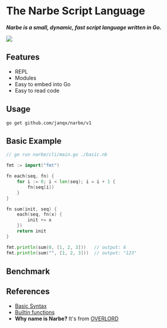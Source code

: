 # The Narbe Script Language

***Narbe is a small, dynamic, fast script language written in Go.***

![](images/1.jpeg)

## Features
- REPL
- Modules
- Easy to embed into Go
- Easy to read code

## Usage
```
go get github.com/janqx/narbe/v1
```

## Basic Example
```go
// go run narbe/cli/main.go ./basic.nb

fmt := import("fmt")

fn each(seq, fn) {
    for i := 0; i < len(seq); i = i + 1 {
        fn(seq[i])
    }
}

fn sum(init, seq) {
    each(seq, fn(x) {
        init += x
    })
    return init
}

fmt.println(sum(0, [1, 2, 3]))   // output: 6
fmt.println(sum("", [1, 2, 3]))  // output: "123"
```

## Benchmark

## References
- [Basic Syntax](doc/syntax.md)
- [Builtin functions](doc/builtins.md)
- **Why name is Narbe?** It's from [OVERLORD](https://overlordmaruyama.fandom.com/wiki/Narberal_Gamma)
